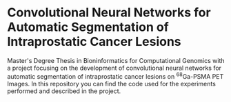 # Convolutional Neural Networks for Automatic Segmentation of Intraprostatic Cancer Lesions

Master's Degree Thesis in Bioninformatics for Computational Genomics with a project focusing on the development of convolutional neural networks for automatic segmentation of intraprostatic cancer lesions on $^{68}$Ga-PSMA PET Images. In this repository you can find the code used for the experiments performed and described in the project. 
